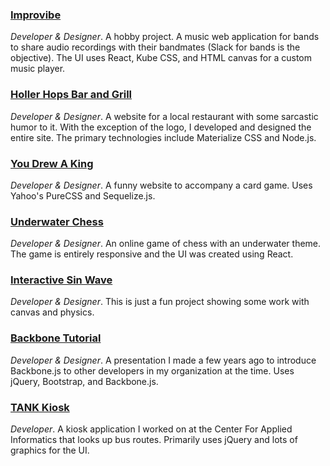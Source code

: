 ### [Improvibe](https://improvibe.com/)

*Developer & Designer*. A hobby project. A music web application for bands to share audio recordings with their bandmates (Slack for bands is the objective). The UI uses React, Kube CSS, and HTML canvas for a custom music player.

### [Holler Hops Bar and Grill](http://www.hollerhops.com/)

*Developer & Designer*. A website for a local restaurant with some sarcastic humor to it. With the exception of the logo, I developed and designed the entire site. The primary technologies include Materialize CSS and Node.js.

### [You Drew A King](http://www.youdrewaking.com/)
*Developer & Designer*. A funny website to accompany a card game. Uses Yahoo's PureCSS and Sequelize.js.

### [Underwater Chess](http://www.underwaterchess.com/)
*Developer & Designer*. An online game of chess with an underwater theme. The game is entirely responsive and the UI was created using React.

### [Interactive Sin Wave](http://ncksllvn.github.io/sin/)
*Developer & Designer*. This is just a fun project showing some work with canvas and physics.

### [Backbone Tutorial](https://ncksllvn.github.io/backbone-tutorial/)
*Developer & Designer*. A presentation I made a few years ago to introduce Backbone.js to other developers in my organization at the time. Uses jQuery, Bootstrap, and Backbone.js.

### [TANK Kiosk](https://www.facebook.com/CAI.NKU.EDU/posts/927154067305881)
*Developer*. A kiosk application I worked on at the Center For Applied Informatics that looks up bus routes. Primarily uses jQuery and lots of graphics for the UI.
